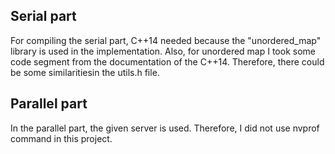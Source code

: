 ## Serial part
For compiling the serial part, C++14 needed because the "unordered_map" library is used in the implementation. Also, for unordered map I took some code segment from the documentation of the C++14. Therefore, there could be some similaritiesin the utils.h file.

## Parallel part
In the parallel part, the given server is used. Therefore, I did not use nvprof command in this project. 
